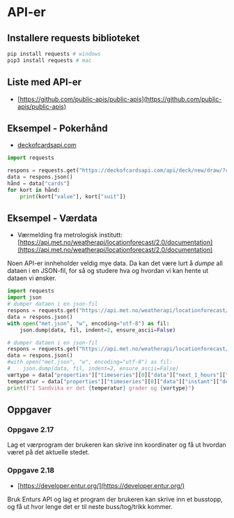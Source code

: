 # API-er

## Installere requests biblioteket

```bash
pip install requests # windows
pip3 install requests # mac
```

## Liste med API-er

- [https://github.com/public-apis/public-apis](https://github.com/public-apis/public-apis)

## Eksempel - Pokerhånd

- [deckofcardsapi.com](https://deckofcardsapi.com)

```python
import requests

respons = requests.get("https://deckofcardsapi.com/api/deck/new/draw/?count=2")
data = respons.json()
hånd = data["cards"]
for kort in hånd:
    print(kort["value"], kort["suit"])
```

## Eksempel - Værdata

- Værmelding fra metrologisk institutt: [https://api.met.no/weatherapi/locationforecast/2.0/documentation](https://api.met.no/weatherapi/locationforecast/2.0/documentation)

Noen API-er innheholder veldig mye data.
Da kan det være lurt å *dumpe* all dataen i en JSON-fil, for så og studere hva og hvordan vi kan hente ut dataen vi ønsker.

```python
import requests
import json
# dumper dataen i en json-fil
respons = requests.get("https://api.met.no/weatherapi/locationforecast/2.0/complete?lat=60.10&lon=10" , headers={ 'User-Agent': 'Python'})
data = respons.json()
with open("met.json", "w", encoding="utf-8") as fil:
    json.dump(data, fil, indent=2, ensure_ascii=False)
```

```python
# dumper dataen i en json-fil
respons = requests.get("https://api.met.no/weatherapi/locationforecast/2.0/complete?lat=60.10&lon=10" , headers={ 'User-Agent': 'Python'})
data = respons.json()
#with open("met.json", "w", encoding="utf-8") as fil:
#    json.dump(data, fil, indent=2, ensure_ascii=False)
værtype = data["properties"]["timeseries"][0]["data"]["next_1_hours"]["summary"]["symbol_code"]
temperatur = data["properties"]["timeseries"][0]["data"]["instant"]["details"]["air_temperature"]
print(f"I Sandvika er det {temperatur} grader og {værtype}")
```

## Oppgaver

### Oppgave 2.17

Lag et værprogram der brukeren kan skrive inn koordinater og få ut hvordan været på det aktuelle stedet.

### Oppgave 2.18

- [https://developer.entur.org/](https://developer.entur.org/)

Bruk Enturs API og lag et program der brukeren kan skrive inn et busstopp, og få ut hvor lenge det er til neste buss/tog/trikk kommer.
